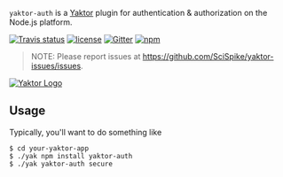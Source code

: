 `yaktor-auth` is a [Yaktor](http://yaktor.io) plugin for authentication & authorization on the Node.js platform.

[![Travis status](https://img.shields.io/travis/SciSpike/yaktor-auth/master.svg?maxAge=3600)](https://travis-ci.org/SciSpike/yaktor-auth/builds)
[![license](https://img.shields.io/github/license/SciSpike/yaktor-auth.svg?maxAge=3600)](https://github.com/SciSpike/yaktor-auth/blob/master/LICENSE)
[![Gitter](https://img.shields.io/gitter/room/SciSpike/yaktor.svg?maxAge=3600)](https://gitter.im/SciSpike/yaktor)
[![npm](https://img.shields.io/npm/v/yaktor-auth.svg?maxAge=3600)](https://www.npmjs.com/package/yaktor-auth)

> NOTE: Please report issues at https://github.com/SciSpike/yaktor-issues/issues.

[![Yaktor Logo](http://docs.yaktor.io/images/logo-with-text.png)](http://github.com/SciSpike/yaktor)

## Usage

Typically, you'll want to do something like

```
$ cd your-yaktor-app
$ ./yak npm install yaktor-auth
$ ./yak yaktor-auth secure
```

